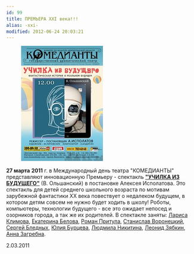 ```yaml
---
id: 99
title: ПРЕМЬЕРА XXI века!!!
alias: -xxi-
modified: 2012-06-24 20:03:21
---
```


<figure><a href="90-ychilka.html"><img src="images/stories/i7trf4.jpg" /></a></figure>

**27 марта** **2011** г. в Международный день театра "КОМЕДИАНТЫ" представляют инновационную Премьеру - спектакль <a href="90-ychilka.html">**"УЧИЛКА ИЗ БУДУЩЕГО"**</a> (В. Ольшанский) в постановке Алексея Исполатова. Это спектакль для детей среднего школьного возраста по мотивам зарубежной фантастики ХХ века повествует о недалеком будущем, в котором детям совсем не нужно будет ходить в школу! Роботы, компьютеры, технологии будущего - все это ожидает непосед и озорников города, а так же их родителей. В спектакле заняты: <a href="65-larisa-klimova.html">Лариса Климова</a>, <a href="23-belova-ekaterina.html">Екатерина Белова</a>, <a href="50-roman-pritula.html">Роман Притула</a>, <a href="51-stas-voronetski.html">Станислав Воронецкий</a>, <a href="24-blednyh-sergej.html">Сергей Бледных</a>, <a href="78-ylia-burceva.html">Юлия Бурцева</a>, <a href="63-lyda-nikitina.html">Людмила Никитина</a>, <a href="67-leonid-zabkin.html">Леонид Зябкин</a>, <a href="79-anna-zagrebna.html">Анна Загребна</a>.

2.03.2011

